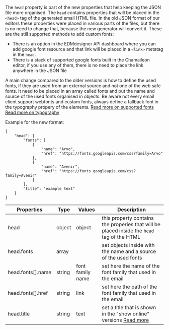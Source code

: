 The `head` property is part of the new properties that help keeping the JSON file more organised. The `head` contains properties that will be placed in the `<head>` tag of the generated email HTML file.
In the old JSON format of our editors these properties were placed in various parts of the files, but there is no need to change that, because the new generator will convert it. These are the still supported methods to add custom fonts:
 - There is an option in the EDMdesigner API dashboard where you can add google font resource and that link will be placed in a `<link>` metatag in the `head`. 
 - There is a stack of supported google fonts built in the Chamaileon editor, if you use any of them, there is no need to place the link anywhere in the JSON file

A main change compared to the older versions is how to define the used fonts, if they are used from an external source and not one of the web safe fonts. It need to be placed in an array called fonts and put the name and source of the used fonts organised in objects.
Be aware not every email client support webfonts and custom fonts, always define a fallback font in the typography propery of the elements.
[Read more on supported fonts](https://chamaileon.io/resources/best-fonts-for-email/#quick_guide_to_web_fonts_and_web-safe_fonts)
[Read more on typography](../text/README.md)

Example for the new format:
```
{
	"head": {
		"fonts": [
			{
				"name": "Arvo",
				"href": "https://fonts.googleapis.com/css?family=Arvo"
			},
			{
				"name": "Avenir",
				"href": "https://fonts.googleapis.com/css?family=Avenir"
			}
		],
		"title": "example text"
	}
}
```

Properties | Type | Values | Description
--- | --- | --- | ---
head | object | object | this property contains the properies that will be placed inside the `head` tag of the HTML
head.fonts| array |  | set objects inside with the name and a source of the used fonts
head.fonts[].name | string | font family name | set here the name of the  font family that used in the email
head.fonts[].href | string | link | set here the path of the  font family that used in the email
head.title | string | text | set a title that is shown in the "show online" versions [Read more](https://developer.mozilla.org/en-US/docs/Web/HTML/Element/title)